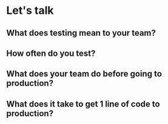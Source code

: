 
<!-- .slide: class="dark" data-background-color="#1e1e1e" data-background="/images/whiskey-white.svg" data-background-size="220px" data-background-repeat="no-repeat" data-background-position="5% 90%"-->

# Let's talk


## What does testing mean to your team?


## How often do you test?


## What does your team do before going to production?


## What does it take to get 1 line of code to production?

